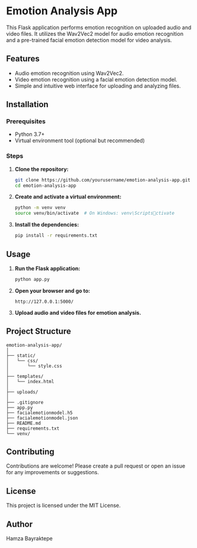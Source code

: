 
# Emotion Analysis App

This Flask application performs emotion recognition on uploaded audio and video files. It utilizes the Wav2Vec2 model for audio emotion recognition and a pre-trained facial emotion detection model for video analysis.

## Features

- Audio emotion recognition using Wav2Vec2.
- Video emotion recognition using a facial emotion detection model.
- Simple and intuitive web interface for uploading and analyzing files.

## Installation

### Prerequisites

- Python 3.7+
- Virtual environment tool (optional but recommended)

### Steps

1. **Clone the repository:**
   ```bash
   git clone https://github.com/yourusername/emotion-analysis-app.git
   cd emotion-analysis-app
   ```

2. **Create and activate a virtual environment:**
   ```bash
   python -m venv venv
   source venv/bin/activate  # On Windows: venv\Scriptsctivate
   ```

3. **Install the dependencies:**
   ```bash
   pip install -r requirements.txt
   ```

## Usage

1. **Run the Flask application:**
   ```bash
   python app.py
   ```

2. **Open your browser and go to:**
   ```
   http://127.0.0.1:5000/
   ```

3. **Upload audio and video files for emotion analysis.**

## Project Structure

```
emotion-analysis-app/
│
├── static/
│   └── css/
│       └── style.css
│
├── templates/
│   └── index.html
│
├── uploads/
│
├── .gitignore
├── app.py
├── facialemotionmodel.h5
├── facialemotionmodel.json
├── README.md
├── requirements.txt
└── venv/
```

## Contributing

Contributions are welcome! Please create a pull request or open an issue for any improvements or suggestions.

## License

This project is licensed under the MIT License.

## Author

Hamza Bayraktepe
